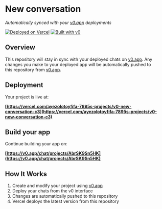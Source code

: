 # New conversation

*Automatically synced with your [v0.app](https://v0.app) deployments*

[![Deployed on Vercel](https://img.shields.io/badge/Deployed%20on-Vercel-black?style=for-the-badge&logo=vercel)](https://vercel.com/ayezolotoyfifa-7895s-projects/v0-new-conversation-c3)
[![Built with v0](https://img.shields.io/badge/Built%20with-v0.app-black?style=for-the-badge)](https://v0.app/chat/projects/AbrSK9Sn5HK)

## Overview

This repository will stay in sync with your deployed chats on [v0.app](https://v0.app).
Any changes you make to your deployed app will be automatically pushed to this repository from [v0.app](https://v0.app).

## Deployment

Your project is live at:

**[https://vercel.com/ayezolotoyfifa-7895s-projects/v0-new-conversation-c3](https://vercel.com/ayezolotoyfifa-7895s-projects/v0-new-conversation-c3)**

## Build your app

Continue building your app on:

**[https://v0.app/chat/projects/AbrSK9Sn5HK](https://v0.app/chat/projects/AbrSK9Sn5HK)**

## How It Works

1. Create and modify your project using [v0.app](https://v0.app)
2. Deploy your chats from the v0 interface
3. Changes are automatically pushed to this repository
4. Vercel deploys the latest version from this repository
